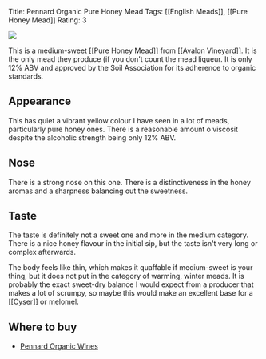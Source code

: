 Title: Pennard Organic Pure Honey Mead
Tags: [[English Meads]], [[Pure Honey Mead]]
Rating: 3

![](https://avalonvineyard.co.uk/avalonasp/images/mead_sm.jpg)

This is a medium-sweet [[Pure Honey Mead]] from
[[Avalon Vineyard]]. It is the only mead they produce (if you don't count the mead liqueur. It is only 12% ABV and approved by the Soil Association for its adherence to organic standards.

## Appearance

This has quiet a vibrant yellow colour I have seen in a lot of meads,
particularly pure honey ones. There is a reasonable amount o viscosit despite the alcoholic strength being only 12% ABV.

## Nose

There is a strong nose on this one. There is a distinctiveness in the honey aromas and a sharpness balancing out the sweetness.

## Taste

The taste is definitely not a sweet one and more in the medium category. There is a nice honey flavour in the initial sip, but the taste isn't very long or complex afterwards.

The body feels like thin, which makes it quaffable if medium-sweet is your thing, but it does not put in the category of warming, winter meads. It is probably the exact sweet-dry balance I would expect from a producer that makes a lot of scrumpy, so maybe this would make an excellent base for a [[Cyser]] or melomel.

## Where to buy

* [Pennard Organic Wines](http://www.pennardorganicwines.co.uk/avalondetail.asp?ProductID=8)

